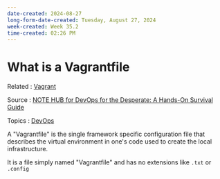 ```yaml
---
date-created: 2024-08-27
long-form-date-created: Tuesday, August 27, 2024
week-created: Week 35.2
time-created: 02:26 PM
---
```


# What is a Vagrantfile

Related : [Vagrant](../../3-permanent-notes-🧲/Vagrant.md)

Source : [NOTE HUB for DevOps for the Desperate: A Hands-On Survival Guide](NOTE%20HUB.md)

Topics : [DevOps](DevOps)

A "Vagrantfile" is the single framework specific configuration file that
describes the virtual environment in one's code used to create the local
infrastructure.

It is a file simply named "Vagrantfile" and has no extensions like `.txt`
or `.config`
